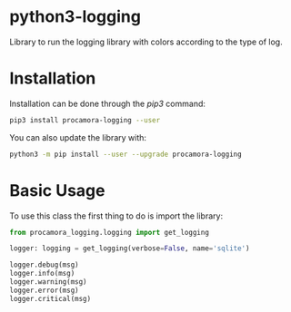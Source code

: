 # python3-logging


Library to run the logging library with colors according to the type of log.


# Installation

Installation can be done through the _pip3_ command:



```bash
pip3 install procamora-logging --user
```


You can also update the library with:



```bash
python3 -m pip install --user --upgrade procamora-logging
```



# Basic Usage


To use this class the first thing to do is import the library:


```python
from procamora_logging.logging import get_logging
```




```python
logger: logging = get_logging(verbose=False, name='sqlite')

logger.debug(msg)
logger.info(msg)
logger.warning(msg)
logger.error(msg)
logger.critical(msg)
```



